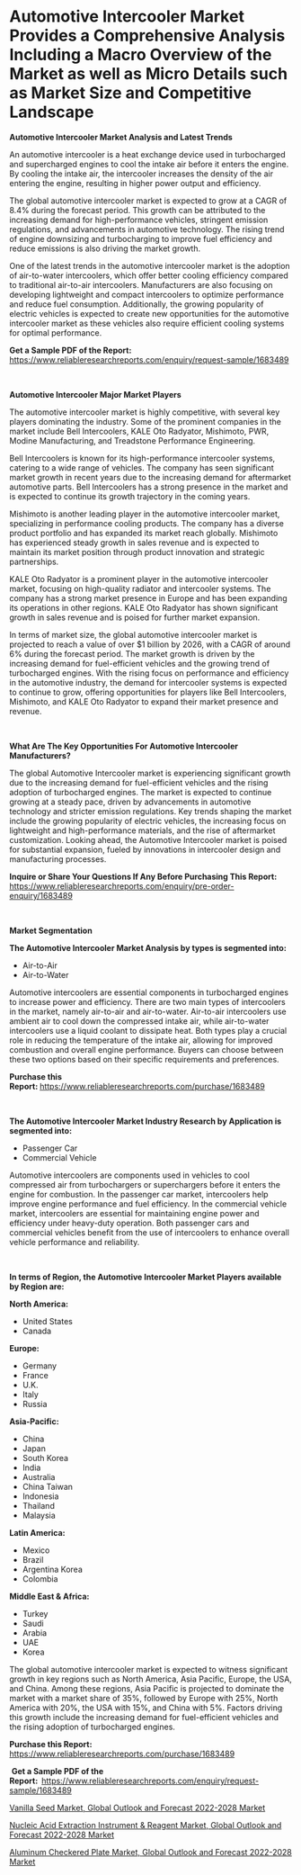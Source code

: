 <p><h1>Automotive Intercooler Market Provides a Comprehensive Analysis Including a Macro Overview of the Market as well as Micro Details such as Market Size and Competitive Landscape</h1></p><p><strong>Automotive Intercooler Market Analysis and Latest Trends</strong></p>
<p><p>An automotive intercooler is a heat exchange device used in turbocharged and supercharged engines to cool the intake air before it enters the engine. By cooling the intake air, the intercooler increases the density of the air entering the engine, resulting in higher power output and efficiency.</p><p>The global automotive intercooler market is expected to grow at a CAGR of 8.4% during the forecast period. This growth can be attributed to the increasing demand for high-performance vehicles, stringent emission regulations, and advancements in automotive technology. The rising trend of engine downsizing and turbocharging to improve fuel efficiency and reduce emissions is also driving the market growth.</p><p>One of the latest trends in the automotive intercooler market is the adoption of air-to-water intercoolers, which offer better cooling efficiency compared to traditional air-to-air intercoolers. Manufacturers are also focusing on developing lightweight and compact intercoolers to optimize performance and reduce fuel consumption. Additionally, the growing popularity of electric vehicles is expected to create new opportunities for the automotive intercooler market as these vehicles also require efficient cooling systems for optimal performance.</p></p>
<p><strong>Get a Sample PDF of the Report:&nbsp;</strong> <a href="https://www.reliableresearchreports.com/enquiry/request-sample/1683489">https://www.reliableresearchreports.com/enquiry/request-sample/1683489</a></p>
<p>&nbsp;</p>
<p><strong>Automotive Intercooler Major Market Players</strong></p>
<p><p>The automotive intercooler market is highly competitive, with several key players dominating the industry. Some of the prominent companies in the market include Bell Intercoolers, KALE Oto Radyator, Mishimoto, PWR, Modine Manufacturing, and Treadstone Performance Engineering.</p><p>Bell Intercoolers is known for its high-performance intercooler systems, catering to a wide range of vehicles. The company has seen significant market growth in recent years due to the increasing demand for aftermarket automotive parts. Bell Intercoolers has a strong presence in the market and is expected to continue its growth trajectory in the coming years.</p><p>Mishimoto is another leading player in the automotive intercooler market, specializing in performance cooling products. The company has a diverse product portfolio and has expanded its market reach globally. Mishimoto has experienced steady growth in sales revenue and is expected to maintain its market position through product innovation and strategic partnerships.</p><p>KALE Oto Radyator is a prominent player in the automotive intercooler market, focusing on high-quality radiator and intercooler systems. The company has a strong market presence in Europe and has been expanding its operations in other regions. KALE Oto Radyator has shown significant growth in sales revenue and is poised for further market expansion.</p><p>In terms of market size, the global automotive intercooler market is projected to reach a value of over $1 billion by 2026, with a CAGR of around 6% during the forecast period. The market growth is driven by the increasing demand for fuel-efficient vehicles and the growing trend of turbocharged engines. With the rising focus on performance and efficiency in the automotive industry, the demand for intercooler systems is expected to continue to grow, offering opportunities for players like Bell Intercoolers, Mishimoto, and KALE Oto Radyator to expand their market presence and revenue.</p></p>
<p>&nbsp;</p>
<p><strong>What Are The Key Opportunities For Automotive Intercooler Manufacturers?</strong></p>
<p><p>The global Automotive Intercooler market is experiencing significant growth due to the increasing demand for fuel-efficient vehicles and the rising adoption of turbocharged engines. The market is expected to continue growing at a steady pace, driven by advancements in automotive technology and stricter emission regulations. Key trends shaping the market include the growing popularity of electric vehicles, the increasing focus on lightweight and high-performance materials, and the rise of aftermarket customization. Looking ahead, the Automotive Intercooler market is poised for substantial expansion, fueled by innovations in intercooler design and manufacturing processes.</p></p>
<p><strong>Inquire or Share Your Questions If Any Before Purchasing This Report:</strong> <a href="https://www.reliableresearchreports.com/enquiry/pre-order-enquiry/1683489">https://www.reliableresearchreports.com/enquiry/pre-order-enquiry/1683489</a></p>
<p>&nbsp;</p>
<p><strong>Market Segmentation</strong></p>
<p><strong>The Automotive Intercooler Market Analysis by types is segmented into:</strong></p>
<p><ul><li>Air-to-Air</li><li>Air-to-Water</li></ul></p>
<p><p>Automotive intercoolers are essential components in turbocharged engines to increase power and efficiency. There are two main types of intercoolers in the market, namely air-to-air and air-to-water. Air-to-air intercoolers use ambient air to cool down the compressed intake air, while air-to-water intercoolers use a liquid coolant to dissipate heat. Both types play a crucial role in reducing the temperature of the intake air, allowing for improved combustion and overall engine performance. Buyers can choose between these two options based on their specific requirements and preferences.</p></p>
<p><strong>Purchase this Report:&nbsp;</strong><a href="https://www.reliableresearchreports.com/purchase/1683489">https://www.reliableresearchreports.com/purchase/1683489</a></p>
<p>&nbsp;</p>
<p><strong>The Automotive Intercooler Market Industry Research by Application is segmented into:</strong></p>
<p><ul><li>Passenger Car</li><li>Commercial Vehicle</li></ul></p>
<p><p>Automotive intercoolers are components used in vehicles to cool compressed air from turbochargers or superchargers before it enters the engine for combustion. In the passenger car market, intercoolers help improve engine performance and fuel efficiency. In the commercial vehicle market, intercoolers are essential for maintaining engine power and efficiency under heavy-duty operation. Both passenger cars and commercial vehicles benefit from the use of intercoolers to enhance overall vehicle performance and reliability.</p></p>
<p>&nbsp;</p>
<p><strong>In terms of Region, the Automotive Intercooler Market Players available by Region are:</strong></p>
<p>
    <p> <strong> North America: </strong>
        <ul>
            <li>United States</li>
            <li>Canada</li>
        </ul>
        </p> 
    <p> <strong> Europe: </strong>
        <ul>
            <li>Germany</li>
            <li>France</li>
            <li>U.K.</li>
            <li>Italy</li>
            <li>Russia</li>
        </ul>
        </p> 
    <p> <strong> Asia-Pacific: </strong>
        <ul>
            <li>China</li>
            <li>Japan</li>
            <li>South Korea</li>
            <li>India</li>
            <li>Australia</li>
            <li>China Taiwan</li>
            <li>Indonesia</li>
            <li>Thailand</li>
            <li>Malaysia</li>
        </ul>
        </p> 
    <p> <strong> Latin America: </strong>
        <ul>
            <li>Mexico</li>
            <li>Brazil</li>
            <li>Argentina Korea</li>
            <li>Colombia</li>
        </ul>
        </p> 
    <p> <strong> Middle East & Africa: </strong>
        <ul>
            <li>Turkey</li>
            <li>Saudi</li>
            <li>Arabia</li>
            <li>UAE</li>
            <li>Korea</li>
        </ul>
    </p>
    </p>
<p><p>The global automotive intercooler market is expected to witness significant growth in key regions such as North America, Asia Pacific, Europe, the USA, and China. Among these regions, Asia Pacific is projected to dominate the market with a market share of 35%, followed by Europe with 25%, North America with 20%, the USA with 15%, and China with 5%. Factors driving this growth include the increasing demand for fuel-efficient vehicles and the rising adoption of turbocharged engines.</p></p>
<p><strong>Purchase this Report: </strong><a href="https://www.reliableresearchreports.com/purchase/1683489">https://www.reliableresearchreports.com/purchase/1683489</a></p>
<p>&nbsp;<strong>Get a Sample PDF of the Report:&nbsp;&nbsp;</strong><a href="https://www.reliableresearchreports.com/enquiry/request-sample/1683489">https://www.reliableresearchreports.com/enquiry/request-sample/1683489</a></p>
<p><strong></strong></p>
<p><p><a href="https://view.publitas.com/reportprime-1/vanilla-seed-market-global-outlook-and-forecast-2022-2028-market-challenges-opportunities-and-growth-drivers-and-major-market-players-forecasted-for-period-from-2023-2030/">Vanilla Seed Market, Global Outlook and Forecast 2022-2028 Market</a></p><p><a href="https://view.publitas.com/reportprime-1/nucleic-acid-extraction-instrument-reagent-market-global-outlook-and-forecast-2022-2028-market-size-and-growth-market-segmentation-regional-and-country-breakdowns-and-market-trends-for-period-from-2023-2030/">Nucleic Acid Extraction Instrument & Reagent Market, Global Outlook and Forecast 2022-2028 Market</a></p><p><a href="https://view.publitas.com/reportprime-1/aluminum-checkered-plate-market-global-outlook-and-forecast-2022-2028-market-with-the-goal-of-estimating-the-market-size-and-future-growth-potential-of-various-market-segments-based-on-component-applications-end-user-and-region/">Aluminum Checkered Plate Market, Global Outlook and Forecast 2022-2028 Market</a></p></p>